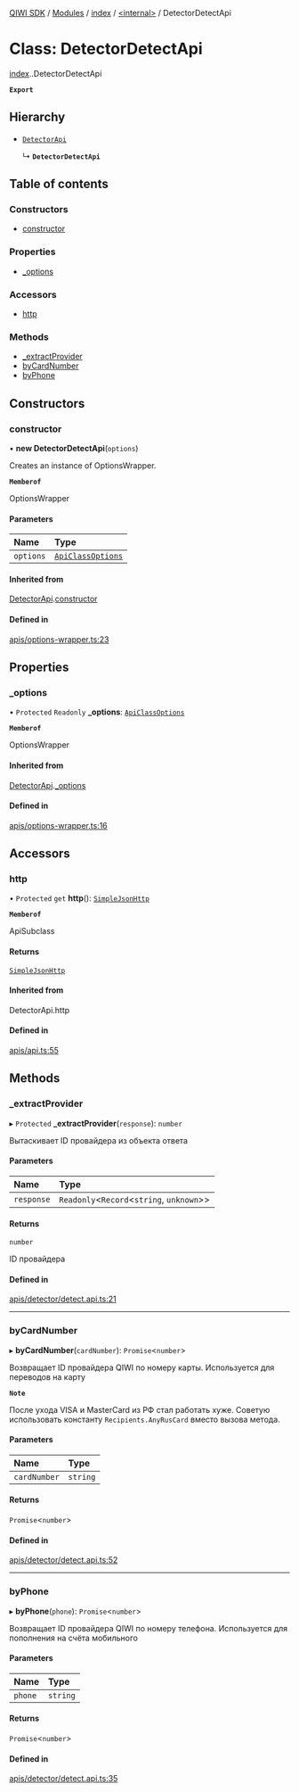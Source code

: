 [QIWI SDK](../README.md) / [Modules](../modules.md) / [index](../modules/index.md) / [<internal\>](../modules/index._internal_.md) / DetectorDetectApi

# Class: DetectorDetectApi

[index](../modules/index.md).[<internal>](../modules/index._internal_.md).DetectorDetectApi

**`Export`**

## Hierarchy

- [`DetectorApi`](index._internal_.DetectorApi.md)

  ↳ **`DetectorDetectApi`**

## Table of contents

### Constructors

- [constructor](index._internal_.DetectorDetectApi.md#constructor)

### Properties

- [\_options](index._internal_.DetectorDetectApi.md#_options)

### Accessors

- [http](index._internal_.DetectorDetectApi.md#http)

### Methods

- [\_extractProvider](index._internal_.DetectorDetectApi.md#_extractprovider)
- [byCardNumber](index._internal_.DetectorDetectApi.md#bycardnumber)
- [byPhone](index._internal_.DetectorDetectApi.md#byphone)

## Constructors

### constructor

• **new DetectorDetectApi**(`options`)

Creates an instance of OptionsWrapper.

**`Memberof`**

OptionsWrapper

#### Parameters

| Name | Type |
| :------ | :------ |
| `options` | [`ApiClassOptions`](../interfaces/index._internal_.ApiClassOptions.md) |

#### Inherited from

[DetectorApi](index._internal_.DetectorApi.md).[constructor](index._internal_.DetectorApi.md#constructor)

#### Defined in

[apis/options-wrapper.ts:23](https://github.com/AlexXanderGrib/node-qiwi-sdk/blob/b60f8c6/src/apis/options-wrapper.ts#L23)

## Properties

### \_options

• `Protected` `Readonly` **\_options**: [`ApiClassOptions`](../interfaces/index._internal_.ApiClassOptions.md)

**`Memberof`**

OptionsWrapper

#### Inherited from

[DetectorApi](index._internal_.DetectorApi.md).[_options](index._internal_.DetectorApi.md#_options)

#### Defined in

[apis/options-wrapper.ts:16](https://github.com/AlexXanderGrib/node-qiwi-sdk/blob/b60f8c6/src/apis/options-wrapper.ts#L16)

## Accessors

### http

• `Protected` `get` **http**(): [`SimpleJsonHttp`](index.QIWI.SimpleJsonHttp.md)

**`Memberof`**

ApiSubclass

#### Returns

[`SimpleJsonHttp`](index.QIWI.SimpleJsonHttp.md)

#### Inherited from

DetectorApi.http

#### Defined in

[apis/api.ts:55](https://github.com/AlexXanderGrib/node-qiwi-sdk/blob/b60f8c6/src/apis/api.ts#L55)

## Methods

### \_extractProvider

▸ `Protected` **_extractProvider**(`response`): `number`

Вытаскивает ID провайдера из объекта ответа

#### Parameters

| Name | Type |
| :------ | :------ |
| `response` | `Readonly`<`Record`<`string`, `unknown`\>\> |

#### Returns

`number`

ID провайдера

#### Defined in

[apis/detector/detect.api.ts:21](https://github.com/AlexXanderGrib/node-qiwi-sdk/blob/b60f8c6/src/apis/detector/detect.api.ts#L21)

___

### byCardNumber

▸ **byCardNumber**(`cardNumber`): `Promise`<`number`\>

Возвращает ID провайдера QIWI по номеру карты.
Используется для переводов на карту

**`Note`**

После ухода VISA и MasterCard из РФ стал работать хуже.
Советую использовать константу `Recipients.AnyRusCard` вместо вызова метода.

#### Parameters

| Name | Type |
| :------ | :------ |
| `cardNumber` | `string` |

#### Returns

`Promise`<`number`\>

#### Defined in

[apis/detector/detect.api.ts:52](https://github.com/AlexXanderGrib/node-qiwi-sdk/blob/b60f8c6/src/apis/detector/detect.api.ts#L52)

___

### byPhone

▸ **byPhone**(`phone`): `Promise`<`number`\>

Возвращает ID провайдера QIWI по номеру телефона.
Используется для пополнения на счёта мобильного

#### Parameters

| Name | Type |
| :------ | :------ |
| `phone` | `string` |

#### Returns

`Promise`<`number`\>

#### Defined in

[apis/detector/detect.api.ts:35](https://github.com/AlexXanderGrib/node-qiwi-sdk/blob/b60f8c6/src/apis/detector/detect.api.ts#L35)
